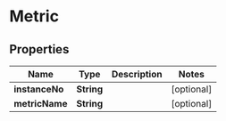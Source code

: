 
# Metric

## Properties
Name | Type | Description | Notes
------------ | ------------- | ------------- | -------------
**instanceNo** | **String** |  |  [optional]
**metricName** | **String** |  |  [optional]




